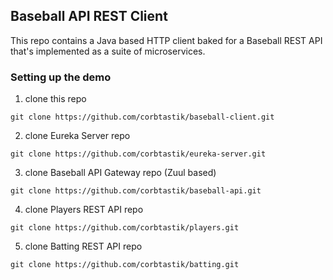 ## Baseball API REST Client

This repo contains a Java based HTTP client baked for a Baseball REST API that's implemented as a suite of microservices.

### Setting up the demo

1. clone this repo

``git clone https://github.com/corbtastik/baseball-client.git``

2. clone Eureka Server repo

``git clone https://github.com/corbtastik/eureka-server.git``

3. clone Baseball API Gateway repo (Zuul based)

``git clone https://github.com/corbtastik/baseball-api.git``

4. clone Players REST API repo

``git clone https://github.com/corbtastik/players.git``

5. clone Batting REST API repo

``git clone https://github.com/corbtastik/batting.git``
